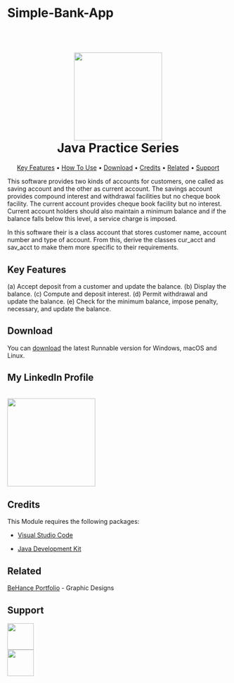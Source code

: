 # Simple-Bank-App

<h1 align="center">
  <br>
  <a href="https://github.com/R42OR/Java-Core"><img src="https://cdn.iconscout.com/icon/free/png-256/free-java-60-1174953.png](https://cdnl.iconscout.com/lottie/premium/preview-watermark/online-banking-7461095-6084348.mp4" width="200"></a>
  <br>
  Java Practice Series
  <br>
</h1>

<p align="center">
  <a href="#key-features">Key Features</a> •
  <a href="#how-to-use">How To Use</a> •
  <a href="#download">Download</a> •
  <a href="#credits">Credits</a> •
  <a href="#related">Related</a> •
  <a href="#support">Support</a>
</p>

This software provides two kinds of accounts for customers, one called as saving account
and the other as current account. The savings account provides compound interest and withdrawal
facilities but no cheque book facility. The current account provides cheque book facility but
no interest. Current account holders should also maintain a minimum balance and if the balance
falls below this level, a service charge is imposed.

In this software their is a class account that stores customer name, account number and type of account.
From this, derive the classes cur_acct and sav_acct to make them more specific to their
requirements. 

## Key Features


(a) Accept deposit from a customer and update the balance.
(b) Display the balance.
(c) Compute and deposit interest.
(d) Permit withdrawal and update the balance.
(e) Check for the minimum balance, impose penalty, necessary, and update the balance.



## Download

You can [download](https://github.com/R42OR/Java-Core) the latest Runnable version for Windows, macOS and Linux.

## My LinkedIn Profile

<br>
  <a href="https://www.linkedin.com/in/rajat-sinha-522936140/"><img src="https://cdn1.iconfinder.com/data/icons/logotypes/32/circle-linkedin-512.png" width="200"></a>
  <br>

## Credits

This Module requires the following packages:


- [Visual Studio Code](https://code.visualstudio.com/)

- [Java Development Kit](https://www.oracle.com/in/java/technologies/downloads/#java17)


## Related

[BeHance Portfolio](https://www.behance.net/rajat_sinha) - Graphic Designs

## Support
<p>
  <a href="https://www.linkedin.com/in/rajat-sinha-522936140/"><img src="https://cdn1.iconfinder.com/data/icons/logotypes/32/circle-linkedin-512.png" width="60"></a>

<br>
<a href="https://mail.google.com/mail/u/0/#inbox?compose=GTvVlcSMTRpGSjGqcJMbNMsdDlHdslDHcFCvPTqFrDxVpwmxwSGdhFpFRshWBTkdTNJXBjqfJxLkB">
	<img src="https://upload.wikimedia.org/wikipedia/commons/thumb/7/7e/Gmail_icon_%282020%29.svg/2560px-Gmail_icon_%282020%29.svg.png" width="60">
</a>
</p>

